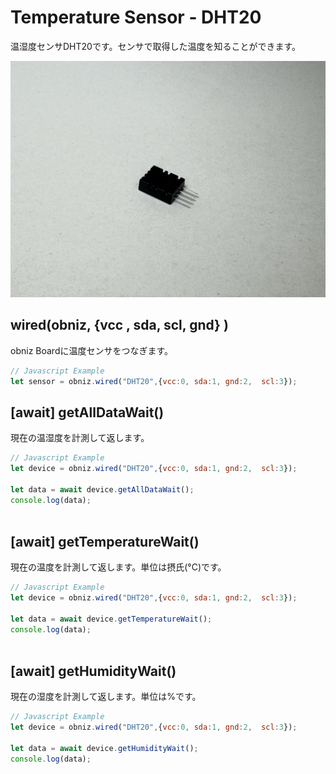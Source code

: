 # Temperature Sensor - DHT20
温湿度センサDHT20です。センサで取得した温度を知ることができます。

![](image.jpg)

## wired(obniz,  {vcc , sda, scl, gnd} )
obniz Boardに温度センサをつなぎます。

```javascript
// Javascript Example
let sensor = obniz.wired("DHT20",{vcc:0, sda:1, gnd:2,  scl:3});
```

## [await] getAllDataWait()
現在の温湿度を計測して返します。

```javascript
// Javascript Example
let device = obniz.wired("DHT20",{vcc:0, sda:1, gnd:2,  scl:3});

let data = await device.getAllDataWait();
console.log(data);
    
```


## [await] getTemperatureWait()
現在の温度を計測して返します。単位は摂氏(°C)です。

```javascript
// Javascript Example
let device = obniz.wired("DHT20",{vcc:0, sda:1, gnd:2,  scl:3});

let data = await device.getTemperatureWait();
console.log(data);
    
```

## [await] getHumidityWait()
現在の湿度を計測して返します。単位は%です。


```javascript
// Javascript Example
let device = obniz.wired("DHT20",{vcc:0, sda:1, gnd:2,  scl:3});

let data = await device.getHumidityWait();
console.log(data);
    
```

